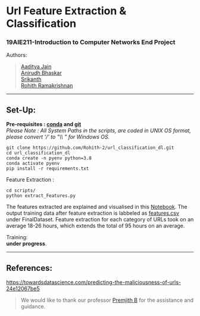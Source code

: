 # Url Feature Extraction & Classification 
### 19AIE211-Introduction to Computer Networks End Project   
Authors:  
> [Aaditya Jain](https://github.com/aadityajain1)    
> [Anirudh Bhaskar](https://github.com/AnirudhBhaskar21)    
> [Srikanth]( https://github.com/Srikanth-AIE)    
> [Rohith Ramakrishnan](https://github.com/Rohith-2)
<hr style=\"border:0.5px solid gray\"> </hr>

## Set-Up:
__Pre-requisites : [conda](https://repo.anaconda.com/) and [git](https://git-scm.com/)__   
*Please Note : All System Paths in the scripts, are coded in UNIX OS format, please convert '/' to "\\\ " for Windows OS.*
```
git clone https://github.com/Rohith-2/url_classification_dl.git
cd url_classification_dl
conda create -n pyenv python=3.8
conda activate pyenv
pip install -r requirements.txt
```
Feature Extraction :    
```
cd scripts/
python extract_Features.py
```
The features extracted are explained and visualised in this [Notebook](https://github.com/Rohith-2/url_classification_dl/blob/main/Notebook/DataProcessing.ipynb). The output training data after feature extraction is labbeled as [features.csv](https://github.com/Rohith-2/url_classification_dl/blob/main/FinalDataset/feature.csv) under FinalDataset. Feature extraction for each category of URLs took on an average 18-26 hours, which extends the total of 95 hours on an average.  
  
Training:  
__under progress__. 
  
<hr style=\"border:0.5px solid gray\"> </hr>    

## References:  
https://towardsdatascience.com/predicting-the-maliciousness-of-urls-24e12067be5  

> We would like to thank our professor [Premjith B](https://github.com/premjithb) for the assistance and guidance.    


